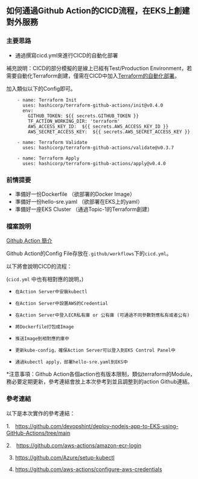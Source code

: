 ## 如何通過Github Action的CICD流程，在EKS上創建對外服務
### 主要思路
- 通過撰寫cicd.yml來進行CICD的自動化部署

補充說明：CICD的部分模擬的是線上已經有Test/Production Environment，若需要自動化Terraform創建，僅需在CICD中加入[Terraform的自動化部署](https://github.com/hashicorp/terraform-github-actions)。

加入類似以下的Config即可。
```
    - name: Terraform Init
      uses: hashicorp/terraform-github-actions/init@v0.4.0
      env:
        GITHUB_TOKEN: ${{ secrets.GITHUB_TOKEN }}
        TF_ACTION_WORKING_DIR: 'terraform'
        AWS_ACCESS_KEY_ID:  ${{ secrets.AWS_ACCESS_KEY_ID }}
        AWS_SECRET_ACCESS_KEY:  ${{ secrets.AWS_SECRET_ACCESS_KEY }}

    - name: Terraform Validate
      uses: hashicorp/terraform-github-actions/validate@v0.3.7

    - name: Terraform Apply
      uses: hashicorp/terraform-github-actions/apply@v0.4.0
```

### 前情提要
- 準備好一份Dockerfile  （欲部署的Docker Image）
- 準備好一份hello-sre.yaml  （欲部署在EKS上的yaml）
- 準備好一座EKS Cluster （通過Topic-1的Terraform創建）

### 檔案說明
[Github Action 簡介](https://docs.github.com/en/actions/learn-github-actions/understanding-github-actions)

Github Action的Config File存放在``` .github/workflows ```下的``` cicd.yml ```。

以下將會說明CICD的流程：

(``` cicd.yml ``` 中也有相對應的說明，)


+ ``` 在Action Server中安裝kubectl ```

+ ``` 在Action Server中設置AWS的Credential ```

+ ``` 在Action Server中登入ECR私有庫 or 公有庫 (可通過不同參數對應私有或者公有) ```

+ ``` 將Dockerfile打包成Image ```

+ ``` 推送Image到相對應的庫中 ```

+ ``` 更新kube-config，確保Action Server可以登入到EKS Control Panel中 ```

+ ``` 通過kubectl apply，部署hello-sre.yaml到EKS中 ```

*注意事項：Github Action各個action也有版本限制，類似terraform的Module，務必要定期更新，參考連結會放上本次參考到並且調整到的action Github連結。

### 參考連結
以下是本次實作的參考連結：

1.　https://github.com/devopshint/deploy-nodejs-app-to-EKS-using-GitHub-Actions/tree/main

2.　https://github.com/aws-actions/amazon-ecr-login
 
3. https://github.com/Azure/setup-kubectl

4. https://github.com/aws-actions/configure-aws-credentials
